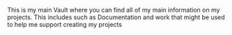 
This is my main Vault where you can find all of my main information on my projects. This includes such as Documentation and work that might be used to help me support creating my projects